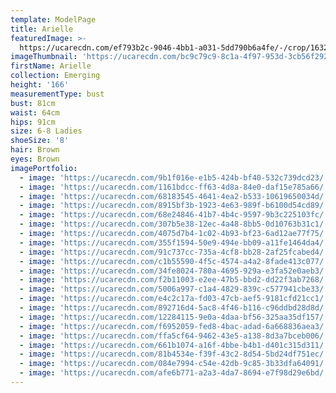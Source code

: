 ```yaml
---
template: ModelPage
title: Arielle
featuredImage: >-
  https://ucarecdn.com/ef793b2c-9046-4bb1-a031-5dd790b6a4fe/-/crop/1632x1417/0,0/-/preview/
imageThumbnail: 'https://ucarecdn.com/bc9c79c9-8c1a-4f97-953d-3cb56f29258c/'
firstName: Arielle
collection: Emerging
height: '166'
measurementType: bust
bust: 81cm
waist: 64cm
hips: 91cm
size: 6-8 Ladies
shoeSize: '8'
hair: Brown
eyes: Brown
imagePortfolio:
  - image: 'https://ucarecdn.com/9b1f016e-e1b5-424b-bf40-532c739dcd23/'
  - image: 'https://ucarecdn.com/1161bdcc-ff63-4d8a-84e0-daf15e785a66/'
  - image: 'https://ucarecdn.com/68183545-4641-4ea2-b533-10619650034d/'
  - image: 'https://ucarecdn.com/8915bf3b-1923-4e63-989f-b6100d54cd89/'
  - image: 'https://ucarecdn.com/68e24846-41b7-4b4c-9597-9b3c225103fc/'
  - image: 'https://ucarecdn.com/307b5e38-12ec-4a48-8bb5-0d10763b31c1/'
  - image: 'https://ucarecdn.com/4075d7b4-1c02-4b93-bf23-6ad12ae77f75/'
  - image: 'https://ucarecdn.com/355f1594-50e9-494e-bb09-a11fe1464da4/'
  - image: 'https://ucarecdn.com/91c737cc-735a-4cf8-bb28-2af25fcabed4/'
  - image: 'https://ucarecdn.com/c1b55590-4f5c-4574-a4a2-8fade413c077/'
  - image: 'https://ucarecdn.com/34fe8024-780a-4695-929a-e3fa52e0aeb3/'
  - image: 'https://ucarecdn.com/f2b11003-e2ee-47b5-bbd2-dd22f3ab7268/'
  - image: 'https://ucarecdn.com/5006a997-c1a4-4829-839c-c577941cbe33/'
  - image: 'https://ucarecdn.com/e4c2c17a-fd03-47cb-aef5-9181cfd21cc1/'
  - image: 'https://ucarecdn.com/892716d4-5ac8-4f46-b116-c96ddbd28d8d/'
  - image: 'https://ucarecdn.com/12284115-9e0a-4daa-bf56-325aa35df157/'
  - image: 'https://ucarecdn.com/f6952059-fed8-4bac-adad-6a668836aea3/'
  - image: 'https://ucarecdn.com/ffa5cf64-9462-43e5-a138-8d3a7bceb006/'
  - image: 'https://ucarecdn.com/661b1074-a16f-4bbe-b4b1-d401c315d311/'
  - image: 'https://ucarecdn.com/81b4534e-f39f-43c2-8d54-5bd24df751ec/'
  - image: 'https://ucarecdn.com/084e7994-c54e-42db-9c85-3b33dfa64091/'
  - image: 'https://ucarecdn.com/afe6b771-a2a3-4da7-8694-e7f98d29e6bd/'
---
```


